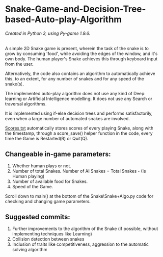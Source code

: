 # Snake-Game-and-Decision-Tree-based-Auto-play-Algorithm

###### Created in Python 3, using Py-game 1.9.6.

A simple 2D Snake game is present, wherein the task of the snake is to grow by consuming 'food', while avoiding the edges of the window, and it's own body. The human player's Snake achieves this through keyboard input from the user.

Alternatively, the code also contains an algorithm to automatically achieve this, to an extent, for any number of snakes and for any speed of the snake(s).

The implemented auto-play algorithm does not use any kind of Deep learning or Artificial Intelligence modelling.
It does not use any Search or traversal algorithms.

It is implemented using if-else decision trees and performs satisfactorily, even when a large number of automated snakes are involved.

[Scores.txt](Scores.txt) automatically stores scores of every playing Snake, along with the timestamp, through a score_save() helper function in the code, every time the Game is Restarted(R) or Quit(Q).



Changeable in-game parameters:
--
1. Whether human plays or not.
2. Number of total Snakes. 
    Number of AI Snakes = Total Snakes - (Is Human playing)
3. Number of available food for Snakes.
4. Speed of the Game.

Scroll down to main() at the bottom of the Snake\Snake+Algo.py code for checking and changing game parameters.


Suggested commits:
--
1. Further improvements to the algorithm of the Snake (if possible, without implementing techniques like Learning)
2. Collision detection between snakes
3. Inclusion of traits like competitiveness, aggression to the automatic solving algorithm
